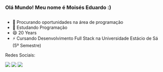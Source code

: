 ### Olá Mundo! Meu nome é Moisés Eduardo :)

##

- 🔭 Procurando oportunidades na área de programação
- 🌱 Estudando Programação
- 😄 20 Years
- ⚡ Cursando Desenvolvimento Full Stack na Universidade Estácio de Sá (5º Semestre)


</div>
  Redes Sociais: 
  
  <a href="https://www.instagram.com/moises_e.dev/" target="_blank"><img src="https://img.shields.io/badge/-Instagram-%23E4405F?style=for-the-badge&logo=instagram&logoColor=white" target="_blank"></a>
  <a href = "mailto:moises.eduardogc@gmail.com"><img src="https://img.shields.io/badge/-Gmail-%23333?style=for-the-badge&logo=gmail&logoColor=white" target="_blank"></a>
  <a href="https://www.linkedin.com/in/mois%C3%A9s-eduardo-gomes-da-costa-a1972324b/" target="_blank"><img src="https://img.shields.io/badge/-LinkedIn-%230077B5?style=for-the-badge&logo=linkedin&logoColor=white" target="_blank"></a> 
  
</div>
